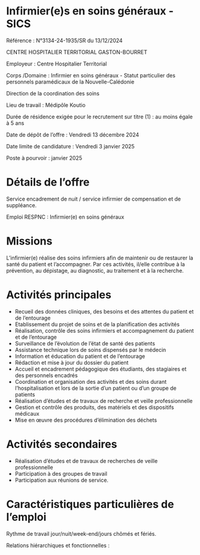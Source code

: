 # Infirmier(e)s en soins généraux - SICS

Référence : N°3134-24-1935/SR du 13/12/2024

CENTRE HOSPITALIER TERRITORIAL GASTON-BOURRET

Employeur : Centre Hospitalier Territorial

Corps /Domaine : Infirmier en soins généraux - Statut particulier des personnels paramédicaux de la Nouvelle-Calédonie

Direction de la coordination des soins

Lieu de travail : Médipôle Koutio

Durée de résidence exigée pour le recrutement sur titre (1) : au moins égale à 5 ans

Date de dépôt de l’offre : Vendredi 13 décembre 2024

Date limite de candidature : Vendredi 3 janvier 2025

Poste à pourvoir : janvier 2025

# Détails de l’offre

Service encadrement de nuit / service infirmier de compensation et de suppléance.

Emploi RESPNC : Infirmier(e) en soins généraux

# Missions

L’infirmier(e) réalise des soins infirmiers afin de maintenir ou de restaurer la santé du patient et l’accompagner. Par ces activités, il/elle contribue à la prévention, au dépistage, au diagnostic, au traitement et à la recherche.

# Activités principales

- Recueil des données cliniques, des besoins et des attentes du patient et de l’entourage
- Etablissement du projet de soins et de la planification des activités
- Réalisation, contrôle des soins infirmiers et accompagnement du patient et de l’entourage
- Surveillance de l’évolution de l’état de santé des patients
- Assistance technique lors de soins dispensés par le médecin
- Information et éducation du patient et de l’entourage
- Rédaction et mise à jour du dossier du patient
- Accueil et encadrement pédagogique des étudiants, des stagiaires et des personnels encadrés
- Coordination et organisation des activités et des soins durant l’hospitalisation et lors de la sortie d’un patient ou d’un groupe de patients
- Réalisation d’études et de travaux de recherche et veille professionnelle
- Gestion et contrôle des produits, des matériels et des dispositifs médicaux
- Mise en œuvre des procédures d’élimination des déchets

# Activités secondaires

- Réalisation d’études et de travaux de recherches de veille professionnelle
- Participation à des groupes de travail
- Participation aux réunions de service.

# Caractéristiques particulières de l’emploi

Rythme de travail jour/nuit/week-end/jours chômés et fériés.

Relations hiérarchiques et fonctionnelles :